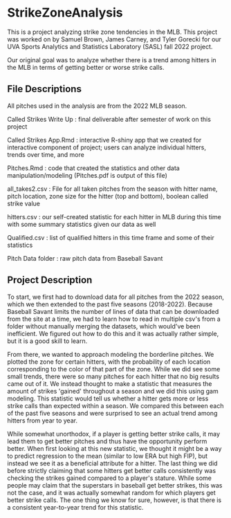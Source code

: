 # StrikeZoneAnalysis

This is a project analyzing strike zone tendencies in the MLB. This project was worked on by Samuel Brown, James Carney, and Tyler Gorecki for our UVA Sports Analytics and Statistics Laboratory (SASL) fall 2022 project. 

Our original goal was to analyze whether there is a trend among hitters in the MLB in terms of getting better or worse strike calls. 

## File Descriptions

All pitches used in the analysis are from the 2022 MLB season. 

Called Strikes Write Up : final deliverable after semester of work on this project

Called Strikes App.Rmd : interactive R-shiny app that we created for interactive component of project; users can analyze individual hitters, trends over time, and more

Pitches.Rmd : code that created the statistics and other data manipulation/modeling (Pitches.pdf is output of this file)

all_takes2.csv : File for all taken pitches from the season with hitter name, pitch location, zone size for the hitter (top and bottom), boolean called strike value

hitters.csv : our self-created statistic for each hitter in MLB during this time with some summary statistics given our data as well

Qualified.csv : list of qualified hitters in this time frame and some of their statistics

Pitch Data folder : raw pitch data from Baseball Savant

## Project Description

To start, we first had to download data for all pitches from the 2022 season, which we then extended to the past five seasons (2018-2022). Because Baseball Savant limits the number of lines of data that can be downloaded from the site at a time, we had to learn how to read in multiple csv's from a folder without manually merging the datasets, which would've been inefficient. We figured out how to do this and it was actually rather simple, but it is a good skill to learn. 

From there, we wanted to approach modeling the borderline pitches. We plotted the zone for certain hitters, with the probability of each location corresponding to the color of that part of the zone. While we did see some small trends, there were so many pitches for each hitter that no big results came out of it. We instead thought to make a statistic that measures the amount of strikes 'gained' throughout a season and we did this using gam modeling. This statistic would tell us whether a hitter gets more or less strike calls than expected within a season. We compared this between each of the past five seasons and were surprised to see an actual trend among hitters from year to year. 

While somewhat unorthodox, if a player is getting better strike calls, it may lead them to get better pitches and thus have the opportunity perform better. When first looking at this new statistic, we thought it might be a way to predict regression to the mean (similar to low ERA but high FIP), but instead we see it as a beneficial attribute for a hitter. The last thing we did before strictly claiming that some hitters get better calls consistently was checking the strikes gained compared to a player's stature. While some people may claim that the superstars in baseball get better strikes, this was not the case, and it was actually somewhat random for which players get better strike calls. The one thing we know for sure, however, is that there is a consistent year-to-year trend for this statistic. 
